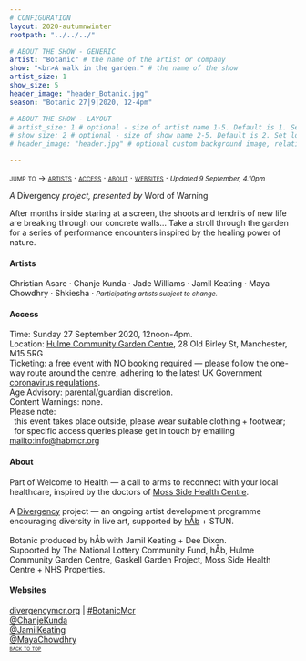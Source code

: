 ```yaml
---
# CONFIGURATION
layout: 2020-autumnwinter
rootpath: "../../../"

# ABOUT THE SHOW - GENERIC
artist: "Botanic" # the name of the artist or company
show: "<br>A walk in the garden." # the name of the show
artist_size: 1
show_size: 5
header_image: "header_Botanic.jpg"  
season: "Botanic 27|9|2020, 12-4pm"

# ABOUT THE SHOW - LAYOUT
# artist_size: 1 # optional - size of artist name 1-5. Default is 1. Set longer names to lower values
# show_size: 2 # optional - size of show name 2-5. Default is 2. Set longer names to lower values
# header_image: "header.jpg" # optional custom background image, relative to current page

---
```

<span style='font-variant: small-caps'>jump to → [artists](/current/2020-autumnwinter/botanic/#artists) · [access](/current/2020-autumnwinter/botanic/#access) · [about](/current/2020-autumnwinter/botanic/#about) · [websites](/current/2020-autumnwinter/botanic/#websites)</span> · <small>*Updated 9 September, 4.10pm*</small>     
        
*A* Divergency *project, presented by* Word of Warning        
        
After months inside staring at a screen, the shoots and tendrils of new life are breaking through our concrete walls… Take a stroll through the garden for a series of performance encounters inspired by the healing power of nature.         
         
#### Artists       
Christian Asare · Chanje Kunda · Jade Williams · Jamil Keating · Maya Chowdhry · Shkiesha · <small>*Participating artists subject to change.*</small>        
        
#### Access            
Time: Sunday 27 September 2020, 12noon-4pm.<br>Location: <a href="http://hulmegardencentre.org.uk" target="_blank">Hulme Community Garden Centre</a>, 28 Old Birley St, Manchester, M15 5RG<br>Ticketing: a free event with NO booking required — please follow the one-way route around the centre, adhering to the latest UK Government <a href="http://www.gov.uk/coronavirus" target="_blank">coronavirus regulations</a>.<br>Age Advisory: parental/guardian discretion.<br>Content Warnings: none.<br>Please note:<br>&nbsp;&nbsp;this event takes place outside, please wear suitable clothing + footwear;<br>&nbsp;&nbsp;for specific access queries please get in touch by emailing <mailto:info@habmcr.org>         
          
#### About         
Part of Welcome to Health — a call to arms to reconnect with your local healthcare, inspired by the doctors of <a href="http://manchestermedical.org.uk" target="_blank">Moss Side Health Centre</a>.<br><br>A <a href="http://divergencymcr.org" target="_blank">Divergency</a> project — an ongoing artist development programme encouraging diversity in live art, supported by [hÅb](/hab) + STUN.<br><br>Botanic produced by hÅb with Jamil Keating + Dee Dixon.<br>Supported by The National Lottery Community Fund, hÅb, Hulme Community Garden Centre, Gaskell Garden Project, Moss Side Health Centre + NHS Properties.         
         
#### Websites         
<a href="http://divergencymcr.org" target="_blank">divergencymcr.org</a> | <a href="http://twitter.com/hashtag/BotanicMcr" target="_blank">#BotanicMcr</a><br><a href="http://twitter.com/ChanjeKunda" target="_blank">@ChanjeKunda</a><br><a href="http://twitter.com/JamilKeating" target="_blank">@JamilKeating</a><br><a href="http://twitter.com/MayaChowdhry" target="_blank">@MayaChowdhry</a>                       
<small><span style='font-variant: small-caps'>[back to top](/current/2020-autumnwinter/botanic)</span></small>
